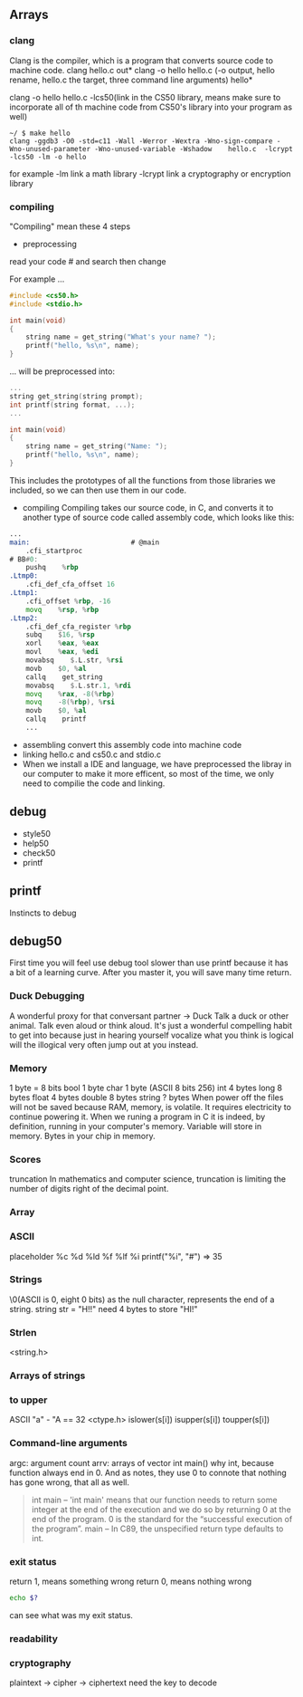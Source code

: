 ## Arrays
### clang
Clang is the compiler, which is a program that converts source code to machine code.
clang hello.c
out*
clang -o hello hello.c (-o output, hello rename, hello.c the target, three command line arguments)
hello*

clang -o hello hello.c -lcs50(link in the CS50 library, means make sure to incorporate all of th machine code from CS50's library into your program as well)
```shell
~/ $ make hello 
clang -ggdb3 -O0 -std=c11 -Wall -Werror -Wextra -Wno-sign-compare -Wno-unused-parameter -Wno-unused-variable -Wshadow    hello.c  -lcrypt -lcs50 -lm -o hello
```
for example
-lm link a math library
-lcrypt link a cryptography or encryption library

### compiling
"Compiling" mean these 4 steps
- preprocessing

read your code # and search then change

For example …
```c
#include <cs50.h>
#include <stdio.h>

int main(void)
{
    string name = get_string("What's your name? ");
    printf("hello, %s\n", name);
}
```

… will be preprocessed into:
```c
...
string get_string(string prompt);
int printf(string format, ...);
...

int main(void)
{
    string name = get_string("Name: ");
    printf("hello, %s\n", name);
}
```
This includes the prototypes of all the functions from those libraries we included, so we can then use them in our code.
- compiling
Compiling takes our source code, in C, and converts it to another type of source code called assembly code, which looks like this:
```asm
...
main:                         # @main
    .cfi_startproc
# BB#0:
    pushq    %rbp
.Ltmp0:
    .cfi_def_cfa_offset 16
.Ltmp1:
    .cfi_offset %rbp, -16
    movq    %rsp, %rbp
.Ltmp2:
    .cfi_def_cfa_register %rbp
    subq    $16, %rsp
    xorl    %eax, %eax
    movl    %eax, %edi
    movabsq    $.L.str, %rsi
    movb    $0, %al
    callq    get_string
    movabsq    $.L.str.1, %rdi
    movq    %rax, -8(%rbp)
    movq    -8(%rbp), %rsi
    movb    $0, %al
    callq    printf
    ...
```
- assembling
convert this assembly code into machine code
- linking
hello.c and cs50.c and stdio.c
- When we install a IDE and language, we have preprocessed the libray in our computer to make it more efficent, so most of the time, we only need to compilie the code and linking. 

## debug
- style50
- help50
- check50
- printf
## printf
Instincts to debug
## debug50
First time you will feel use debug tool slower than use printf because it has a bit of a learning curve.
After you master it, you will save many time return.
### Duck Debugging
A wonderful proxy for that conversant partner -> Duck
Talk a duck or other animal. Talk even aloud or think aloud.
It's just a wonderful compelling habit to get into because just in hearing yourself vocalize what you think is logical will the illogical very often jump out at you instead.
### Memory
1 byte = 8 bits
bool 1 byte
char 1 byte (ASCII 8 bits 256)
int 4 bytes
long 8 bytes
float 4 bytes
double 8 bytes
string ? bytes
When power off the files will not be saved because RAM, memory, is volatile. It requires electricity to continue powering it.
When we runing a program in C it is indeed, by definition, running in your computer's memory. Variable will store in memory. Bytes in your chip in memory.
### Scores
truncation
In mathematics and computer science, truncation is limiting the number of digits right of the decimal point.
### Array
### ASCII
placeholder
%c 
%d
%ld
%f
%lf
%i
printf("%i", "#") => 35 
### Strings
\0(ASCII is 0, eight 0 bits) as the null character, represents the end of a string.
string str = "H!!"
need 4 bytes to store "HI!"
### Strlen
<string.h>

### Arrays of strings
### to upper
ASCII "a" - "A == 32
<ctype.h>
islower(s[i])
isupper(s[i])
toupper(s[i])

### Command-line arguments
argc: argument count
arrv: arrays of vector
int main()
why int, because function always end in 0. And as notes, they use 0 to connote that nothing has gone wrong, that all as well.
> int main – 'int main' means that our function needs to return some integer at the end of the execution and we do so by returning 0 at the end of the program. 0 is the standard for the “successful execution of the program”. main – In C89, the unspecified return type defaults to int.

### exit status
return 1, means something wrong
return 0, means nothing wrong
```bash
echo $?
```
can see what was my exit status.
### readability
### cryptography
plaintext -> cipher -> ciphertext
need the key to decode